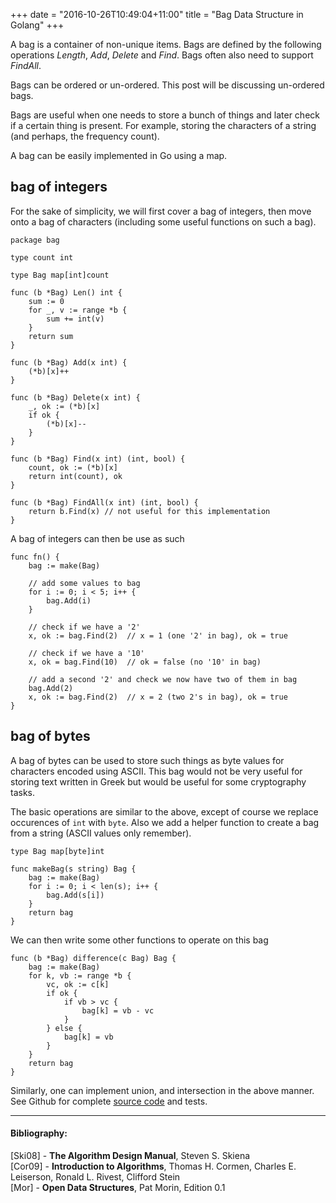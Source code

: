 +++
date = "2016-10-26T10:49:04+11:00"
title = "Bag Data Structure in Golang"
+++

A bag is a container of non-unique items. Bags are defined by the following
operations *Length*, *Add*, *Delete* and *Find*. Bags often also need to support
*FindAll*.

Bags can be ordered or un-ordered. This post will be discussing un-ordered
bags.

<!--more-->

Bags are useful when one needs to store a bunch of things and later check
if a certain thing is present. For example, storing the characters of a string
(and perhaps, the frequency count).

A bag can be easily implemented in Go using a map.

## bag of integers

For the sake of simplicity, we will first cover a bag of integers, then move
onto a bag of characters (including some useful functions on such a bag).

```
package bag

type count int

type Bag map[int]count

func (b *Bag) Len() int {
	sum := 0
	for _, v := range *b {
		sum += int(v)
	}
	return sum
}

func (b *Bag) Add(x int) {
	(*b)[x]++
}

func (b *Bag) Delete(x int) {
	_, ok := (*b)[x]
	if ok {
		(*b)[x]--
	}
}

func (b *Bag) Find(x int) (int, bool) {
	count, ok := (*b)[x]
	return int(count), ok
}

func (b *Bag) FindAll(x int) (int, bool) {
	return b.Find(x) // not useful for this implementation
}
```
A bag of integers can then be use as such
```
func fn() {
    bag := make(Bag)

	// add some values to bag
	for i := 0; i < 5; i++ {
		bag.Add(i)
    }

    // check if we have a '2'
    x, ok := bag.Find(2)  // x = 1 (one '2' in bag), ok = true

    // check if we have a '10'
    x, ok = bag.Find(10)  // ok = false (no '10' in bag)

    // add a second '2' and check we now have two of them in bag 
    bag.Add(2)
    x, ok := bag.Find(2)  // x = 2 (two 2's in bag), ok = true
}
```    

## bag of bytes
A bag of bytes can be used to store such things as byte values for characters
encoded using ASCII. This bag would not be very useful for storing text written
in Greek but would be useful for some cryptography tasks.

The basic operations are similar to the above, except of course we replace
occurences of `int` with `byte`. Also we add a helper function to create a bag
from a string (ASCII values only remember).
```
type Bag map[byte]int

func makeBag(s string) Bag {
	bag := make(Bag)
	for i := 0; i < len(s); i++ {
		bag.Add(s[i])
	}
	return bag
}
```

We can then write some other functions to operate on this bag
```
func (b *Bag) difference(c Bag) Bag {
	bag := make(Bag)
	for k, vb := range *b {
		vc, ok := c[k]
		if ok {
			if vb > vc {
				bag[k] = vb - vc
			}
		} else {
			bag[k] = vb
		}
	}
	return bag
}
```
Similarly, one can implement union, and intersection in the above manner. See
Github for complete
[source code](https://github.com/tcharding/types/tree/master/bags) and tests.

---
#### Bibliography:
[Ski08] - **The Algorithm Design Manual**, Steven S. Skiena  
[Cor09] - **Introduction to Algorithms**, Thomas H. Cormen, Charles E. Leiserson,
Ronald L. Rivest, Clifford Stein  
[Mor] - **Open Data Structures**, Pat Morin, Edition 0.1  

